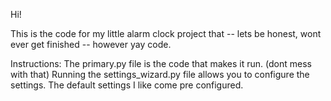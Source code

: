 Hi!

This is the code for my little alarm clock project that -- lets be honest, wont ever get finished -- however yay code.

Instructions:
The primary.py file is the code that makes it run. (dont mess with that)
Running the settings_wizard.py file allows you to configure the settings. The default settings I like come pre configured.
